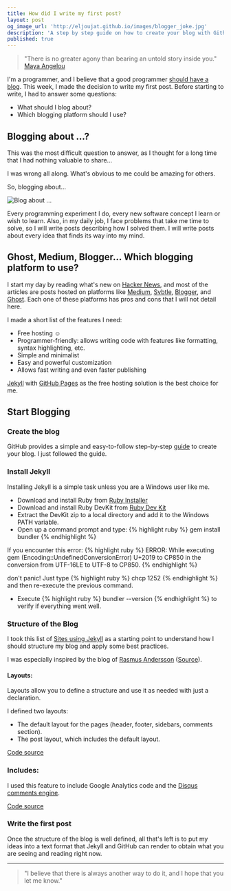 ```yaml
---
title: How did I write my first post?
layout: post
og_image_url: 'http://eljoujat.github.io/images/blogger_joke.jpg'
description: 'A step by step guide on how to create your blog with Github and Jekyll '
published: true
---
```


> "There is no greater agony than bearing an untold story inside you."
[Maya Angelou](http://www.mayaangelou.com/)

I'm a programmer, and I believe that a good programmer [should have a blog](http://architects.dzone.com/articles/why-programmers-should-have). This week, I made the decision to write my first post. Before starting to write, I had to answer some questions:

- What should I blog about?
- Which blogging platform should I use?

## Blogging about ...?

This was the most difficult question to answer, as I thought for a long time that I had nothing valuable to share...

I was wrong all along. What's obvious to me could be amazing for others.  

So, blogging about...

![Blog about ...](/images/blogger_joke.jpg)

Every programming experiment I do, every new software concept I learn or wish to learn. Also, in my daily job, I face problems that take me time to solve, so I will write posts describing how I solved them. I will write posts about every idea that finds its way into my mind.

## Ghost, Medium, Blogger... Which blogging platform to use?

I start my day by reading what's new on [Hacker News](https://news.ycombinator.com/news), and most of the articles are posts hosted on platforms like [Medium](https://medium.com/), [Svbtle](https://svbtle.com/), [Blogger](https://www.blogger.com), and [Ghost](https://ghost.org/). Each one of these platforms has pros and cons that I will not detail here.

I made a short list of the features I need:

- Free hosting ☺
- Programmer-friendly: allows writing code with features like formatting, syntax highlighting, etc.
- Simple and minimalist
- Easy and powerful customization
- Allows fast writing and even faster publishing

[Jekyll](http://jekyllrb.com/) with [GitHub Pages](http://pages.github.com/) as the free hosting solution is the best choice for me.

## Start Blogging

### Create the blog

GitHub provides a simple and easy-to-follow step-by-step [guide](https://pages.github.com/) to create your blog. I just followed the guide.

### Install Jekyll

Installing Jekyll is a simple task unless you are a Windows user like me.

- Download and install Ruby from [Ruby Installer](http://rubyinstaller.org/downloads#download-links)
- Download and install Ruby DevKit from [Ruby Dev Kit](http://rubyinstaller.org/downloads#download-links)
- Extract the DevKit zip to a local directory and add it to the Windows PATH variable.
- Open up a command prompt and type: {% highlight ruby %} gem install bundler {% endhighlight %}

If you encounter this error:
{% highlight ruby %}
ERROR:  While executing gem (Encoding::UndefinedConversionError)
    U+2019 to CP850 in the conversion from UTF-16LE to UTF-8 to CP850.
{% endhighlight %}

don't panic! Just type {% highlight ruby %} chcp 1252 {% endhighlight %} and then re-execute the previous command.

- Execute {% highlight ruby %} bundler --version {% endhighlight %} to verify if everything went well.

### Structure of the Blog

I took this list of [Sites using Jekyll](http://jekyllrb.com/docs/sites/) as a starting point to understand how I should structure my blog and apply some best practices.

I was especially inspired by the blog of [Rasmus Andersson](http://rsms.me/) ([Source](https://github.com/rsms/rsms.github.com)).

#### Layouts:

Layouts allow you to define a structure and use it as needed with just a declaration.

I defined two layouts:

- The default layout for the pages (header, footer, sidebars, comments section).
- The post layout, which includes the default layout.

[Code source](https://github.com/eljoujat/eljoujat.github.io/tree/master/_layouts)

### Includes:

I used this feature to include Google Analytics code and the [Disqus comments engine](https://disqus.com/).

[Code source](https://github.com/eljoujat/eljoujat.github.io/tree/master/_includes)

### Write the first post

Once the structure of the blog is well defined, all that's left is to put my ideas into a text format that Jekyll and GitHub can render to obtain what you are seeing and reading right now.

***

> "I believe that there is always another way to do it, and I hope that you let me know."

